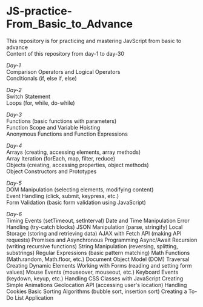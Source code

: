 # JS-practice-From_Basic_to_Advance
This repository is for practicing and mastering JavScript from basic to advance  
Content of this repository from day-1 to day-30

_Day-1_<br>
Comparison Operators and Logical Operators<br>
Conditionals (if, else if, else)<br>

_Day-2_<br>
Switch Statement<br>
Loops (for, while, do-while)<br>

_Day-3_<br>
Functions (basic functions with parameters)<br>
Function Scope and Variable Hoisting<br>
Anonymous Functions and Function Expressions<br>

_Day-4_<br>
Arrays (creating, accessing elements, array methods)<br>
Array Iteration (forEach, map, filter, reduce)<br>
Objects (creating, accessing properties, object methods)<br>
Object Constructors and Prototypes<br>

_Day-5_<br>
DOM Manipulation (selecting elements, modifying content)<br>
Event Handling (click, submit, keypress, etc.)<br>
Form Validation (basic form validation using JavaScript)<br>

_Day-6_ <br>
Timing Events (setTimeout, setInterval)
Date and Time Manipulation
Error Handling (try-catch blocks)
JSON Manipulation (parse, stringify)
Local Storage (storing and retrieving data)
AJAX with Fetch API (making API requests)
Promises and Asynchronous Programming
Async/Await
Recursion (writing recursive functions)
String Manipulation (reversing, splitting, substrings)
Regular Expressions (basic pattern matching)
Math Functions (Math.random, Math.floor, etc.)
Document Object Model (DOM) Traversal
Creating Dynamic Elements
Working with Forms (reading and setting form values)
Mouse Events (mouseover, mouseout, etc.)
Keyboard Events (keydown, keyup, etc.)
Handling CSS Classes with JavaScript
Creating Simple Animations
Geolocation API (accessing user's location)
Handling Cookies
Basic Sorting Algorithms (bubble sort, insertion sort)
Creating a To-Do List Application
